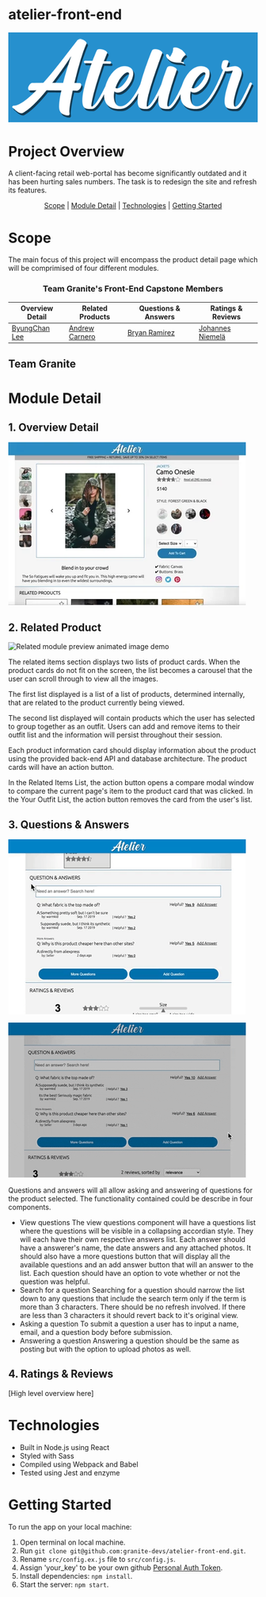# atelier-front-end

![Atelier-Logo](./admin/logos/logo-color-bg.png)

# Project Overview
A client-facing retail web-portal has become significantly outdated and it has been hurting sales numbers. The task is to redesign the site and refresh its features.

<div align="center">

[Scope](#scope) |
[Module Detail](#module-detail) |
[Technologies](#technologies) |
[Getting Started](#getting-started)

</div>

# Scope
The main focus of this project will encompass the product detail page which will be comprimised of four different modules.

<div align="center">

### **Team Granite's Front-End Capstone Members**

|Overview Detail | Related Products | Questions & Answers | Ratings & Reviews |
| ------------- | ---------------- | ------------------- | --------- |
|[ByungChan Lee][bl] | [Andrew Carnero][ac] | [Bryan Ramirez][br] | [Johannes Niemelä][jn] |

[bl]:https://github.com/lbc1013
[ac]:https://github.com/anerolabs
[br]:https://github.com/brynrmrzz
[jn]:https://github.com/Heine574

</div>

## Team Granite

# Module Detail

## 1. Overview Detail

![Overview module animated image demo](./admin/overview-demo.webp)

## 2. Related Product

![Related module preview animated image demo](./admin/related-demo.gif)

The related items section displays two lists of product cards. When the product cards do not fit on the screen, the list becomes a carousel that the user can scroll through to view all the images.

The first list displayed is a list of a list of products, determined internally, that are related to the product currently being viewed.

The second list displayed will contain products which the user has selected to group together as an outfit. Users can add and remove items to their outfit list and the information will persist throughout their session.

Each product information card should display information about the product using the provided back-end API and database architecture. The product cards will have an action button.

In the Related Items List, the action button opens a compare modal window to compare the current page's item to the product card that was clicked. In the Your Outfit List, the action button removes the card from the user's list.

## 3. Questions &amp; Answers

![Questions module preview animated image demo](./admin/questions-demo-1.gif)

![Questions module preview animated image demo 2](./admin/questions-demo-2.gif)

Questions and answers will all allow asking and answering of questions for the product selected.  The functionality contained could be describe in four components.
- View questions
The view questions component will have a questions list where the questions will be visible in a collapsing accordian style. They will each have their own respective answers list. Each answer should have a answerer's name, the date answers and any attached photos. It should also have a more questions button that will display all the available questions and an add answer button that will an answer to the list. Each question should have an option to vote whether or not the question was helpful.
- Search for a question
Searching for a question should narrow the list down to any questions that include the search term only if the term is more than 3 characters. There should be no refresh involved. If there are less than 3 characters it should revert back to it's original view.
- Asking a question
To submit a question a user has to input a name, email, and a question body before submission.
- Answering a question
Answering a question should be the same as posting but with the option to upload photos as well.

## 4. Ratings & Reviews

[High level overview here]

# Technologies
- Built in Node.js using React
- Styled with Sass
- Compiled using Webpack and Babel
- Tested using Jest and enzyme

# Getting Started
To run the app on your local machine:

1. Open terminal on local machine.
2. Run `git clone git@github.com:granite-devs/atelier-front-end.git`.
3. Rename `src/config.ex.js` file to `src/config.js`.
4. Assign 'your_key' to be your own github [Personal Auth Token][token].
5. Install dependencies: `npm install`.
6. Start the server: `npm start`.

[token]: https://github.com/settings/tokens